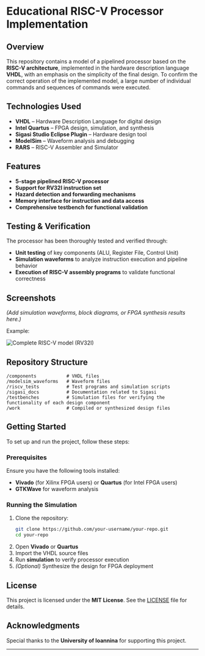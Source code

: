 # Educational RISC-V Processor Implementation  

## Overview
This repository contains a model of a pipelined processor based on the **RISC-V architecture**, implemented in the hardware description language **VHDL**, with an emphasis on the simplicity of the final design.
To confirm the correct operation of the implemented model, a large number of individual commands and sequences of commands were executed.

## Technologies Used  
- **VHDL** – Hardware Description Language for digital design  
- **Intel Quartus** – FPGA design, simulation, and synthesis
- **Sigasi Studio Eclipse Plugin** – Hardware design tool 
- **ModelSim** – Waveform analysis and debugging  
- **RARS** – RISC-V Assembler and Simulator 

## Features  
- **5-stage pipelined RISC-V processor**  
- **Support for RV32I instruction set**  
- **Hazard detection and forwarding mechanisms**  
- **Memory interface for instruction and data access**  
- **Comprehensive testbench for functional validation**  

## Testing & Verification  
The processor has been thoroughly tested and verified through:  
- **Unit testing** of key components (ALU, Register File, Control Unit)  
- **Simulation waveforms** to analyze instruction execution and pipeline behavior  
- **Execution of RISC-V assembly programs** to validate functional correctness  

## Screenshots  
*(Add simulation waveforms, block diagrams, or FPGA synthesis results here.)*  

Example:  

![Complete RISC-V model (RV32I)]([https://github.com/vaggelisbarb/RISCV-Microprocessor/blob/main/docs/riscv_processorCollapsed.png](https://github.com/user-attachments/assets/df177035-a8d6-4dc6-a5a8-bacd02e5aa57))


## Repository Structure  
```
/components           # VHDL files
/modelsim_waveforms   # Waveform files
/riscv_tests          # Test programs and simulation scripts  
/sigasi_docs          # Documentation related to Sigasi
/testbenches          # Simulation files for verifying the functionality of each design component
/work                 # Compiled or synthesized design files
```

## Getting Started  
To set up and run the project, follow these steps:  

### Prerequisites  
Ensure you have the following tools installed:  
- **Vivado** (for Xilinx FPGA users) or **Quartus** (for Intel FPGA users)  
- **GTKWave** for waveform analysis  

### Running the Simulation  
1. Clone the repository:  
   ```sh
   git clone https://github.com/your-username/your-repo.git
   cd your-repo
   ```
2. Open **Vivado** or **Quartus**  
3. Import the VHDL source files  
4. Run **simulation** to verify processor execution  
5. *(Optional)* Synthesize the design for FPGA deployment  

## License  
This project is licensed under the **MIT License**. See the [LICENSE](LICENSE) file for details.  

## Acknowledgments  
Special thanks to the **University of Ioannina** for supporting this project.  

---

